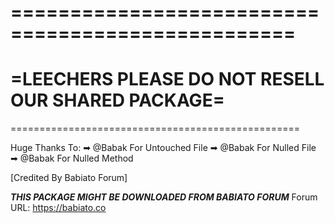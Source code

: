 ==================================================
==================================================
=LEECHERS PLEASE DO NOT RESELL OUR SHARED PACKAGE=
==================================================
==================================================

Huge Thanks To:
➡ @Babak For Untouched File
➡ @Babak For Nulled File
➡ @Babak For Nulled Method

[Credited By Babiato Forum]

***THIS PACKAGE MIGHT BE DOWNLOADED FROM BABIATO FORUM***
Forum URL: https://babiato.co
